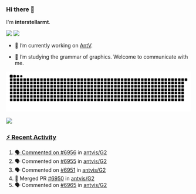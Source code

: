 ### Hi there 👋

I'm **interstellarmt**.

[![](https://img.shields.io/endpoint?url=https://awards.antv.vision/interstellarmt-g2-contributor.json)](https://github.com/antvis/g2)
[![](https://img.shields.io/endpoint?url=https://awards.antv.vision/interstellarmt-gpt-vis-contributor.json)](https://github.com/antvis/gpt-vis)

- 🔭 I’m currently working on [AntV](https://github.com/antvis).

- 📖 I’m studying the grammar of graphics. Welcome to communicate with me.

![](https://raw.githubusercontent.com/interstellarmt/interstellarmt/refs/heads/output/github-contribution-grid-snake.svg)
<div>
  <a href="https://github.com/interstellarmt">
  <img height="180em" src="https://github-readme-stats-eight-theta.vercel.app/api?username=interstellarmt&show_icons=true&include_all_commits=true&count_private=true&theme=tokyonight"/>
</div>
    
### :zap: Recent Activity

<!--START_SECTION:activity-->
1. 🗣 Commented on [#6956](https://github.com/antvis/G2/pull/6956#issuecomment-2919868697) in [antvis/G2](https://github.com/antvis/G2)
2. 🗣 Commented on [#6955](https://github.com/antvis/G2/pull/6955#issuecomment-2919821310) in [antvis/G2](https://github.com/antvis/G2)
3. 🗣 Commented on [#6951](https://github.com/antvis/G2/pull/6951#issuecomment-2919744331) in [antvis/G2](https://github.com/antvis/G2)
4. 🎉 Merged PR [#6950](https://github.com/antvis/G2/pull/6950) in [antvis/G2](https://github.com/antvis/G2)
5. 🗣 Commented on [#6965](https://github.com/antvis/G2/pull/6965#issuecomment-2919311105) in [antvis/G2](https://github.com/antvis/G2)
<!--END_SECTION:activity-->

